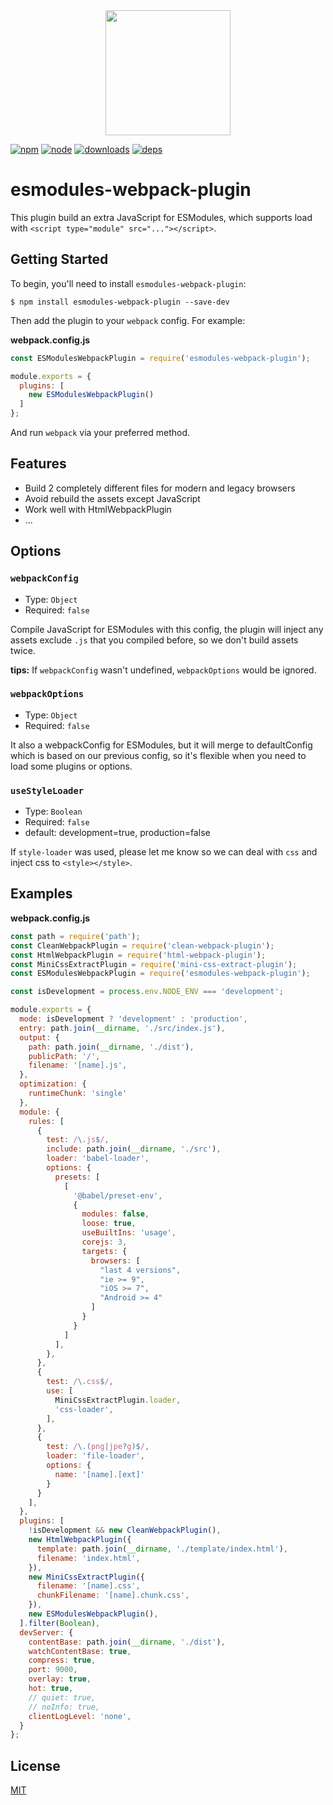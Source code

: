 <div align="center">
  <a href="https://github.com/webpack/webpack">
    <img width="200" height="200" src="https://webpack.js.org/assets/icon-square-big.svg">
  </a>
</div>

[![npm][npm]][npm-url]
[![node][node]][node-url]
[![downloads][downloads]][npm-url]
[![deps][deps]][deps-url]
<!-- [![tests][tests]][tests-url] -->

# esmodules-webpack-plugin

This plugin build an extra JavaScript for ESModules, which supports load with `<script type="module" src="..."></script>`.

## Getting Started

To begin, you'll need to install `esmodules-webpack-plugin`:

```console
$ npm install esmodules-webpack-plugin --save-dev
```

Then add the plugin to your `webpack` config. For example:

**webpack.config.js**

```js
const ESModulesWebpackPlugin = require('esmodules-webpack-plugin');

module.exports = {
  plugins: [
    new ESModulesWebpackPlugin()
  ]
};
```

And run `webpack` via your preferred method.

## Features

* Build 2 completely different files for modern and legacy browsers
* Avoid rebuild the assets except JavaScript
* Work well with HtmlWebpackPlugin
* ...

## Options

### `webpackConfig`

* Type: `Object`
* Required: `false`

Compile JavaScript for ESModules with this config, the plugin will inject any assets exclude `.js` that you compiled before, so we don't build assets twice.

**tips:** If `webpackConfig` wasn't undefined, `webpackOptions` would be ignored.

### `webpackOptions`

* Type: `Object`
* Required: `false`

It also a webpackConfig for ESModules, but it will merge to defaultConfig which is based on our previous config, so it's flexible when you need to load some plugins or options.

### `useStyleLoader`

* Type: `Boolean`
* Required: `false`
* default: development=true, production=false

If `style-loader` was used, please let me know so we can deal with `css` and inject css to `<style></style>`.

## Examples

**webpack.config.js**

```js
const path = require('path');
const CleanWebpackPlugin = require('clean-webpack-plugin');
const HtmlWebpackPlugin = require('html-webpack-plugin');
const MiniCssExtractPlugin = require('mini-css-extract-plugin');
const ESModulesWebpackPlugin = require('esmodules-webpack-plugin');

const isDevelopment = process.env.NODE_ENV === 'development';

module.exports = {
  mode: isDevelopment ? 'development' : 'production',
  entry: path.join(__dirname, './src/index.js'),
  output: {
    path: path.join(__dirname, './dist'),
    publicPath: '/',
    filename: '[name].js',
  },
  optimization: {
    runtimeChunk: 'single'
  },
  module: {
    rules: [
      {
        test: /\.js$/,
        include: path.join(__dirname, './src'),
        loader: 'babel-loader',
        options: {
          presets: [
            [
              '@babel/preset-env',
              {
                modules: false,
                loose: true,
                useBuiltIns: 'usage',
                corejs: 3,
                targets: {
                  browsers: [
                    "last 4 versions",
                    "ie >= 9",
                    "iOS >= 7",
                    "Android >= 4"
                  ]
                }
              }
            ]
          ],
        },
      },
      {
        test: /\.css$/,
        use: [
          MiniCssExtractPlugin.loader,
          'css-loader',
        ],
      },
      {
        test: /\.(png|jpe?g)$/,
        loader: 'file-loader',
        options: {
          name: '[name].[ext]'
        }
      }
    ],
  },
  plugins: [
    !isDevelopment && new CleanWebpackPlugin(),
    new HtmlWebpackPlugin({
      template: path.join(__dirname, './template/index.html'),
      filename: 'index.html',
    }),
    new MiniCssExtractPlugin({
      filename: '[name].css',
      chunkFilename: '[name].chunk.css',
    }),
    new ESModulesWebpackPlugin(),
  ].filter(Boolean),
  devServer: {
    contentBase: path.join(__dirname, './dist'),
    watchContentBase: true,
    compress: true,
    port: 9000,
    overlay: true,
    hot: true,
    // quiet: true,
    // noInfo: true,
    clientLogLevel: 'none',
  }
};
```

## License

[MIT](./LICENSE)


[npm]: https://img.shields.io/npm/v/esmodules-webpack-plugin.svg
[npm-url]: https://npmjs.com/package/esmodules-webpack-plugin

[node]: https://img.shields.io/node/v/esmodules-webpack-plugin.svg
[node-url]: https://nodejs.org

[deps]: https://david-dm.org/ansenhuang/esmodules-webpack-plugin.svg
[deps-url]: https://david-dm.org/ansenhuang/esmodules-webpack-plugin

[downloads]: http://img.shields.io/npm/dt/esmodules-webpack-plugin.svg?style=flat-square

[tests]: http://img.shields.io/travis/ansenhuang/esmodules-webpack-plugin.svg
[tests-url]: https://travis-ci.org/ansenhuang/esmodules-webpack-plugin
